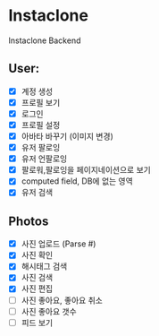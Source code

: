 # Instaclone

Instaclone Backend

## User:

-   [x] 계정 생성
-   [x] 프로필 보기
-   [x] 로그인
-   [x] 프로필 설정
-   [x] 아바타 바꾸기 (이미지 변경)
-   [x] 유저 팔로잉
-   [x] 유저 언팔로잉
-   [x] 팔로워,팔로잉을 페이지네이션으로 보기
-   [x] computed field, DB에 없는 영역
-   [x] 유저 검색

## Photos

-   [x] 사진 업로드 (Parse #)
-   [x] 사진 확인
-   [x] 해시태그 검색
-   [x] 사진 검색
-   [x] 사진 편집
-   [ ] 사진 좋아요, 좋아요 취소
-   [ ] 사진 좋아요 갯수
-   [ ] 피드 보기
